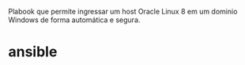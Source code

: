 Plabook que permite ingressar um host Oracle Linux 8 em um dominio Windows de forma automática e segura. 

# ansible
